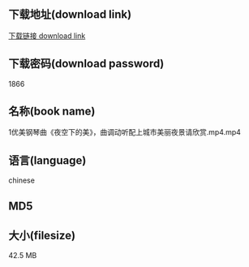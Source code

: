 ## 下载地址(download link)
[下载链接 download link](https://tutu365.netlify.app/?s=1%E4%BC%98%E7%BE%8E%E9%92%A2%E7%90%B4%E6%9B%B2%E3%80%8A%E5%A4%9C%E7%A9%BA%E4%B8%8B%E7%9A%84%E7%BE%8E%E3%80%8B%EF%BC%8C%E6%9B%B2%E8%B0%83%E5%8A%A8%E5%90%AC%E9%85%8D%E4%B8%8A%E5%9F%8E%E5%B8%82%E7%BE%8E%E4%B8%BD%E5%A4%9C%E6%99%AF%E8%AF%B7%E6%AC%A3%E8%B5%8F.mp4)

## 下载密码(download password)
1866

## 名称(book name)
1优美钢琴曲《夜空下的美》，曲调动听配上城市美丽夜景请欣赏.mp4.mp4

## 语言(language)
chinese

## MD5


## 大小(filesize)
42.5 MB
